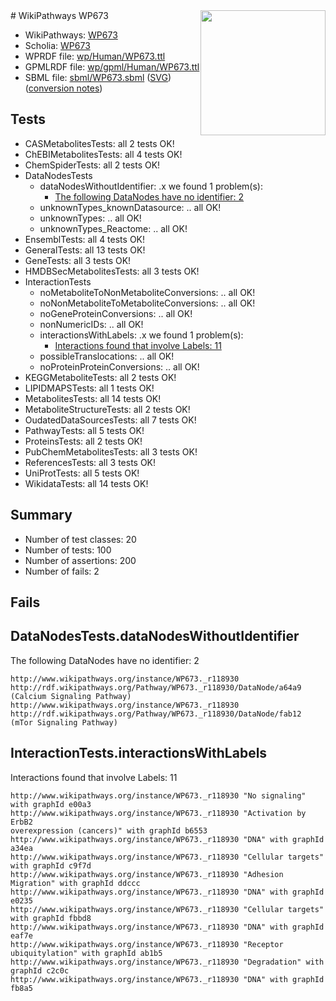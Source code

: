 <img style="float: right; width: 200px" src="../logo.png" />
# WikiPathways WP673

* WikiPathways: [WP673](https://identifiers.org/wikipathways:WP673)
* Scholia: [WP673](https://scholia.toolforge.org/wikipathways/WP673)
* WPRDF file: [wp/Human/WP673.ttl](../wp/Human/WP673.ttl)
* GPMLRDF file: [wp/gpml/Human/WP673.ttl](../wp/gpml/Human/WP673.ttl)
* SBML file: [sbml/WP673.sbml](../sbml/WP673.sbml) ([SVG](../sbml/WP673.svg)) ([conversion notes](../sbml/WP673.txt))

## Tests
* CASMetabolitesTests: all 2 tests OK!
* ChEBIMetabolitesTests: all 4 tests OK!
* ChemSpiderTests: all 2 tests OK!
* DataNodesTests
    * dataNodesWithoutIdentifier: .x we found 1 problem(s):
        * [The following DataNodes have no identifier: 2](#d2d32fa1)
    * unknownTypes_knownDatasource: .. all OK!
    * unknownTypes: .. all OK!
    * unknownTypes_Reactome: .. all OK!
* EnsemblTests: all 4 tests OK!
* GeneralTests: all 13 tests OK!
* GeneTests: all 3 tests OK!
* HMDBSecMetabolitesTests: all 3 tests OK!
* InteractionTests
    * noMetaboliteToNonMetaboliteConversions: .. all OK!
    * noNonMetaboliteToMetaboliteConversions: .. all OK!
    * noGeneProteinConversions: .. all OK!
    * nonNumericIDs: .. all OK!
    * interactionsWithLabels: .x we found 1 problem(s):
        * [Interactions found that involve Labels: 11](#fe97a8b9)
    * possibleTranslocations: .. all OK!
    * noProteinProteinConversions: .. all OK!
* KEGGMetaboliteTests: all 2 tests OK!
* LIPIDMAPSTests: all 1 tests OK!
* MetabolitesTests: all 14 tests OK!
* MetaboliteStructureTests: all 2 tests OK!
* OudatedDataSourcesTests: all 7 tests OK!
* PathwayTests: all 5 tests OK!
* ProteinsTests: all 2 tests OK!
* PubChemMetabolitesTests: all 3 tests OK!
* ReferencesTests: all 3 tests OK!
* UniProtTests: all 5 tests OK!
* WikidataTests: all 14 tests OK!


## Summary

* Number of test classes: 20
* Number of tests: 100
* Number of assertions: 200
* Number of fails: 2

## Fails

<a name="d2d32fa1" />

## DataNodesTests.dataNodesWithoutIdentifier

The following DataNodes have no identifier: 2
```
http://www.wikipathways.org/instance/WP673._r118930 http://rdf.wikipathways.org/Pathway/WP673._r118930/DataNode/a64a9 (Calcium Signaling Pathway)
http://www.wikipathways.org/instance/WP673._r118930 http://rdf.wikipathways.org/Pathway/WP673._r118930/DataNode/fab12 (mTor Signaling Pathway)
```

<a name="fe97a8b9" />

## InteractionTests.interactionsWithLabels

Interactions found that involve Labels: 11
```
http://www.wikipathways.org/instance/WP673._r118930 "No signaling" with graphId e00a3
http://www.wikipathways.org/instance/WP673._r118930 "Activation by ErbB2
overexpression (cancers)" with graphId b6553
http://www.wikipathways.org/instance/WP673._r118930 "DNA" with graphId a34ea
http://www.wikipathways.org/instance/WP673._r118930 "Cellular targets" with graphId c9f7d
http://www.wikipathways.org/instance/WP673._r118930 "Adhesion
Migration" with graphId ddccc
http://www.wikipathways.org/instance/WP673._r118930 "DNA" with graphId e0235
http://www.wikipathways.org/instance/WP673._r118930 "Cellular targets" with graphId fbbd8
http://www.wikipathways.org/instance/WP673._r118930 "DNA" with graphId eaf7e
http://www.wikipathways.org/instance/WP673._r118930 "Receptor ubiquitylation" with graphId ab1b5
http://www.wikipathways.org/instance/WP673._r118930 "Degradation" with graphId c2c0c
http://www.wikipathways.org/instance/WP673._r118930 "DNA" with graphId fb8a5
```

